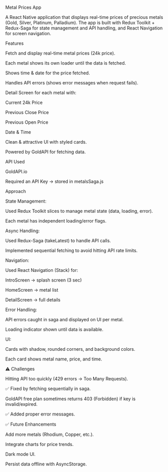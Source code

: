 Metal Prices App

A React Native application that displays real-time prices of precious metals (Gold, Silver, Platinum, Palladium).
The app is built with Redux Toolkit + Redux-Saga for state management and API handling, and React Navigation for screen navigation.

 Features

 Fetch and display real-time metal prices (24k price).

 Each metal shows its own loader until the data is fetched.

 Shows time & date for the price fetched.

 Handles API errors (shows error messages when request fails).

 Detail Screen for each metal with:

Current 24k Price

Previous Close Price

Previous Open Price

Date & Time

Clean & attractive UI with styled cards.

Powered by GoldAPI for fetching data.

API Used

GoldAPI.io

Required an API Key → stored in metalsSaga.js

Approach

State Management:

Used Redux Toolkit slices to manage metal state (data, loading, error).

Each metal has independent loading/error flags.

Async Handling:

Used Redux-Saga (takeLatest) to handle API calls.

Implemented sequential fetching to avoid hitting API rate limits.

Navigation:

Used React Navigation (Stack) for:

IntroScreen → splash screen (3 sec)

HomeScreen → metal list

DetailScreen → full details

Error Handling:

API errors caught in saga and displayed on UI per metal.

Loading indicator shown until data is available.

UI:

Cards with shadow, rounded corners, and background colors.

Each card shows metal name, price, and time.

⚠️ Challenges

Hitting API too quickly (429 errors → Too Many Requests).

✅ Fixed by fetching sequentially in saga.

GoldAPI free plan sometimes returns 403 (Forbidden) if key is invalid/expired.

✅ Added proper error messages.

✅ Future Enhancements

Add more metals (Rhodium, Copper, etc.).

Integrate charts for price trends.

Dark mode UI.

Persist data offline with AsyncStorage.
